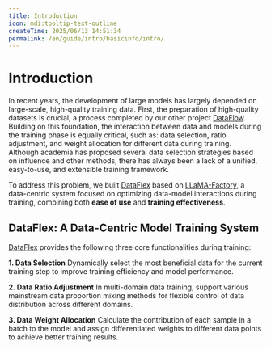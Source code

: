 ```yaml
---
title: Introduction
icon: mdi:tooltip-text-outline
createTime: 2025/06/13 14:51:34
permalink: /en/guide/intro/basicinfo/intro/
---
```

# Introduction

In recent years, the development of large models has largely depended on large-scale, high-quality training data. First, the preparation of high-quality datasets is crucial, a process completed by our other project [DataFlow](https://github.com/OpenDCAI/DataFlow/tree/main). Building on this foundation, the interaction between data and models during the training phase is equally critical, such as: data selection, ratio adjustment, and weight allocation for different data during training. Although academia has proposed several data selection strategies based on influence and other methods, there has always been a lack of a unified, easy-to-use, and extensible training framework.

To address this problem, we built [DataFlex](https://github.com/OpenDCAI/DataFlex/tree/main) based on [LLaMA-Factory](https://github.com/hiyouga/LLaMA-Factory), a data-centric system focused on optimizing data-model interactions during training, combining both **ease of use** and **training effectiveness**.

## DataFlex: A Data-Centric Model Training System

[DataFlex](https://github.com/OpenDCAI/DataFlex/tree/main) provides the following three core functionalities during training:

**1. Data Selection**
Dynamically select the most beneficial data for the current training step to improve training efficiency and model performance.

**2. Data Ratio Adjustment**
In multi-domain data training, support various mainstream data proportion mixing methods for flexible control of data distribution across different domains.

**3. Data Weight Allocation**
Calculate the contribution of each sample in a batch to the model and assign differentiated weights to different data points to achieve better training results.